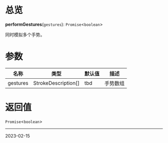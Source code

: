 # 总览

**performGestures**(`gestures`): `Promise`<`boolean`>

同时模拟多个手势。

# 参数

| 名称     | 类型                | 默认值 | 描述     |
| -------- | ------------------- | ------ | -------- |
| gestures | StrokeDescription[] | tbd    | 手势数组 | 

# 返回值

`Promise`<`boolean`>

---
2023-02-15